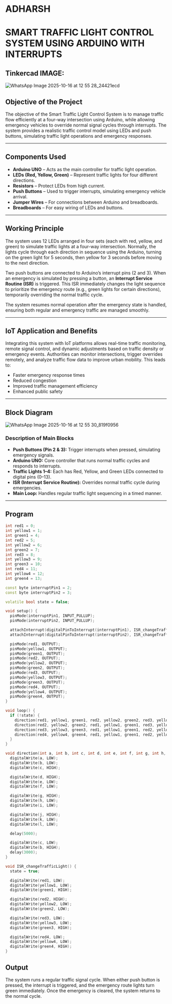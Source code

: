 # ADHARSH
# **SMART TRAFFIC LIGHT CONTROL SYSTEM USING ARDUINO WITH INTERRUPTS**

## Tinkercad IMAGE:
![WhatsApp Image 2025-10-16 at 12 55 28_24421ecd](https://github.com/user-attachments/assets/d89244cc-25e0-4527-9a8c-fcc0fb68da36)



## **Objective of the Project**  
The objective of the Smart Traffic Light Control System is to manage traffic flow efficiently at a four-way intersection using Arduino, while allowing emergency vehicles to override normal signal cycles through interrupts. The system provides a realistic traffic control model using LEDs and push buttons, simulating traffic light operations and emergency responses.

---

## **Components Used**  
- **Arduino UNO** – Acts as the main controller for traffic light operation.  
- **LEDs (Red, Yellow, Green)** – Represent traffic lights for four different directions.  
- **Resistors** – Protect LEDs from high current.  
- **Push Buttons** – Used to trigger interrupts, simulating emergency vehicle arrival.  
- **Jumper Wires** – For connections between Arduino and breadboards.  
- **Breadboards** – For easy wiring of LEDs and buttons.

---

## **Working Principle**  
The system uses 12 LEDs arranged in four sets (each with red, yellow, and green) to simulate traffic lights at a four-way intersection. Normally, the lights cycle through each direction in sequence using the Arduino, turning on the green light for 5 seconds, then yellow for 3 seconds before moving to the next direction.

Two push buttons are connected to Arduino’s interrupt pins (2 and 3). When an emergency is simulated by pressing a button, an **Interrupt Service Routine (ISR)** is triggered. This ISR immediately changes the light sequence to prioritize the emergency route (e.g., green lights for certain directions), temporarily overriding the normal traffic cycle.

The system resumes normal operation after the emergency state is handled, ensuring both regular and emergency traffic are managed smoothly.

---

## **IoT Application and Benefits**  
Integrating this system with IoT platforms allows real-time traffic monitoring, remote signal control, and dynamic adjustments based on traffic density or emergency events. Authorities can monitor intersections, trigger overrides remotely, and analyze traffic flow data to improve urban mobility. This leads to:

- Faster emergency response times  
- Reduced congestion  
- Improved traffic management efficiency  
- Enhanced public safety

---

## **Block Diagram**  

![WhatsApp Image 2025-10-16 at 12 55 30_819f0956](https://github.com/user-attachments/assets/96033dfe-fc8c-46d0-852b-df89dd016c23)

### **Description of Main Blocks**  
- **Push Buttons (Pin 2 & 3):** Trigger interrupts when pressed, simulating emergency signals.  
- **Arduino UNO:** Core controller that runs normal traffic cycles and responds to interrupts.  
- **Traffic Lights 1–4:** Each has Red, Yellow, and Green LEDs connected to digital pins (0–13).  
- **ISR (Interrupt Service Routine):** Overrides normal traffic cycle during emergencies.  
- **Main Loop:** Handles regular traffic light sequencing in a timed manner.

---

## **Program**

```cpp
int red1 = 0;
int yellow1 = 1;
int green1 = 4;
int red2 = 5;
int yellow2 = 6;
int green2 = 7;
int red3 = 8;
int yellow3 = 9;
int green3 = 10;
int red4 = 11;
int yellow4 = 12;
int green4 = 13;

const byte interruptPin1 = 2;
const byte interruptPin2 = 3;

volatile bool state = false;

void setup() {
  pinMode(interruptPin1, INPUT_PULLUP);
  pinMode(interruptPin2, INPUT_PULLUP);

  attachInterrupt(digitalPinToInterrupt(interruptPin1), ISR_changeTrafficLight, CHANGE);
  attachInterrupt(digitalPinToInterrupt(interruptPin2), ISR_changeTrafficLight, CHANGE);

  pinMode(red1, OUTPUT);
  pinMode(yellow1, OUTPUT);
  pinMode(green1, OUTPUT);
  pinMode(red2, OUTPUT);
  pinMode(yellow2, OUTPUT);
  pinMode(green2, OUTPUT);
  pinMode(red3, OUTPUT);
  pinMode(yellow3, OUTPUT);
  pinMode(green3, OUTPUT);
  pinMode(red4, OUTPUT);
  pinMode(yellow4, OUTPUT);
  pinMode(green4, OUTPUT);
}

void loop() {
  if (!state) {
    direction(red1, yellow1, green1, red2, yellow2, green2, red3, yellow3, green3, red4, yellow4, green4);
    direction(red2, yellow2, green2, red1, yellow1, green1, red3, yellow3, green3, red4, yellow4, green4);
    direction(red3, yellow3, green3, red1, yellow1, green1, red2, yellow2, green2, red4, yellow4, green4);
    direction(red4, yellow4, green4, red1, yellow1, green1, red2, yellow2, green2, red3, yellow3, green3);
  }
}

void direction(int a, int b, int c, int d, int e, int f, int g, int h, int i, int j, int k, int l) {
  digitalWrite(a, LOW);
  digitalWrite(b, LOW);
  digitalWrite(c, HIGH);

  digitalWrite(d, HIGH);
  digitalWrite(e, LOW);
  digitalWrite(f, LOW);

  digitalWrite(g, HIGH);
  digitalWrite(h, LOW);
  digitalWrite(i, LOW);

  digitalWrite(j, HIGH);
  digitalWrite(k, LOW);
  digitalWrite(l, LOW);

  delay(5000);

  digitalWrite(c, LOW);
  digitalWrite(b, HIGH);
  delay(3000);
}

void ISR_changeTrafficLight() {
  state = true;

  digitalWrite(red1, LOW);
  digitalWrite(yellow1, LOW);
  digitalWrite(green1, HIGH);

  digitalWrite(red2, HIGH);
  digitalWrite(yellow2, LOW);
  digitalWrite(green2, LOW);

  digitalWrite(red3, LOW);
  digitalWrite(yellow3, LOW);
  digitalWrite(green3, HIGH);

  digitalWrite(red4, LOW);
  digitalWrite(yellow4, LOW);
  digitalWrite(green4, HIGH);
}
```
## Output

The system runs a regular traffic signal cycle. When either push button is pressed, the interrupt is triggered, and the emergency route lights turn green immediately. Once the emergency is cleared, the system returns to the normal cycle.
